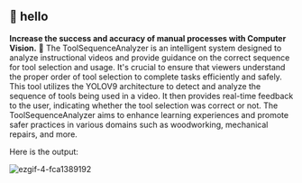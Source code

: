 ## 👋 hello

**Increase the success and accuracy of manual processes with Computer Vision.** 🤝
The ToolSequenceAnalyzer is an intelligent system designed to analyze instructional videos and provide guidance on the correct sequence for tool selection and usage. It's crucial to ensure that viewers understand the proper order of tool selection to complete tasks efficiently and safely. This tool utilizes the YOLOV9 architecture to detect and analyze the sequence of tools being used in a video. 
It then provides real-time feedback to the user, indicating whether the tool selection was correct or not. The ToolSequenceAnalyzer aims to enhance learning experiences and promote safer practices in various domains such as woodworking, mechanical repairs, and more. 




Here is the output:

![ezgif-4-fca1389192](https://github.com/Ahmetnasri/ToolSequenceInstructor/assets/63724301/bca4ef68-7304-45f6-83b3-7a7e2e850223)

